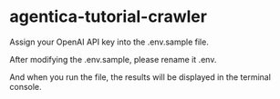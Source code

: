 # agentica-tutorial-crawler

Assign your OpenAI API key into the .env.sample file.

After modifying the .env.sample, please rename it .env.

And when you run the file, the results will be displayed in the terminal console.

